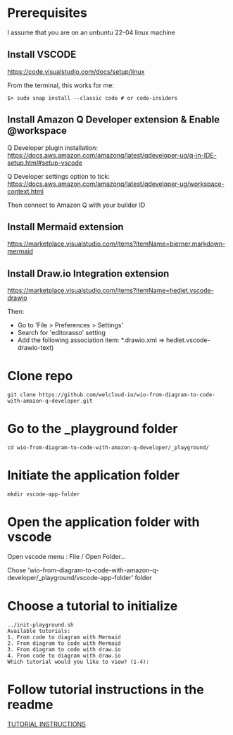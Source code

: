 # Prerequisites

I assume that you are on an unbuntu 22-04 linux machine

## Install VSCODE

https://code.visualstudio.com/docs/setup/linux

From the terminal, this works for me:

```
$> sudo snap install --classic code # or code-insiders
```

## Install Amazon Q Developer extension & Enable @workspace

Q Developer plugin installation:
https://docs.aws.amazon.com/amazonq/latest/qdeveloper-ug/q-in-IDE-setup.html#setup-vscode

Q Developer settings option to tick: https://docs.aws.amazon.com/amazonq/latest/qdeveloper-ug/workspace-context.html

Then connect to Amazon Q with your builder ID

## Install Mermaid extension

https://marketplace.visualstudio.com/items?itemName=bierner.markdown-mermaid

## Install Draw.io Integration extension

https://marketplace.visualstudio.com/items?itemName=hediet.vscode-drawio

Then:
- Go to 'File > Preferences > Settings' 
- Search for 'editorasso' setting 
- Add the following association item: *.drawio.xml => hediet.vscode-drawio-text)

# Clone repo

```
git clone https://github.com/welcloud-io/wio-from-diagram-to-code-with-amazon-q-developer.git
```

# Go to the _playground folder

```
cd wio-from-diagram-to-code-with-amazon-q-developer/_playground/
```

# Initiate the application folder

```
mkdir vscode-app-folder
```

# Open the application folder with vscode

Open vscode menu : File / Open Folder... 

Chose 'wio-from-diagram-to-code-with-amazon-q-developer/_playground/vscode-app-folder' folder

# Choose a tutorial to initialize

```
../init-playground.sh 
Available tutorials:
1. From code to diagram with Mermaid
2. From diagram to code with Mermaid
3. From diagram to code with draw.io
4. From code to diagram with draw.io
Which tutorial would you like to view? (1-4):
```

# Follow tutorial instructions in the readme

[TUTORIAL INSTRUCTIONS](_playground/README.md)



